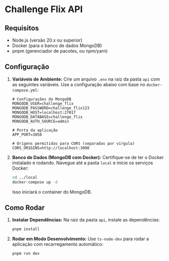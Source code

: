 # Challenge Flix API

## Requisitos

- Node.js (versão 20.x ou superior)
- Docker (para o banco de dados MongoDB)
- pnpm (gerenciador de pacotes, ou npm/yarn)

## Configuração

1.  **Variáveis de Ambiente:**
    Crie um arquivo `.env` na raiz da pasta `api` com as seguintes variáveis. Use a configuração abaixo com base no `docker-compose.yml`:
    ```env
    # Configurações do MongoDB
    MONGODB_USER=challenge_flix
    MONGODB_PASSWORD=challenge_flix123
    MONGODB_HOST=localhost:27017
    MONGODB_DATABASE=challenge_flix
    MONGODB_AUTH_SOURCE=admin

    # Porta da aplicação
    APP_PORT=3050

    # Origens permitidas para CORS (separadas por vírgula)
    CORS_ORIGINS=http://localhost:3000
    ```

2.  **Banco de Dados (MongoDB com Docker):**
    Certifique-se de ter o Docker instalado e rodando.
    Navegue até a pasta `local` e inicie os serviços Docker:
    ```sh
    cd ../local
    docker-compose up -d
    ```
    Isso iniciará o container do MongoDB.

## Como Rodar

1.  **Instalar Dependências:**
    Na raiz da pasta `api`, instale as dependências:
    ```sh
    pnpm install
    ```

2.  **Rodar em Modo Desenvolvimento:**
    Use `ts-node-dev` para rodar a aplicação com recarregamento automático:
    ```sh
    pnpm run dev
    ```
